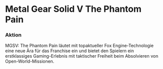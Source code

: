 # Metal Gear Solid V The Phantom Pain

### Aktion

MGSV: The Phantom Pain läutet mit topaktueller Fox Engine-Technologie eine neue Ära für das Franchise ein und bietet den Spielern ein erstklassiges Gaming-Erlebnis mit taktischer Freiheit beim Absolvieren von Open-World-Missionen.
